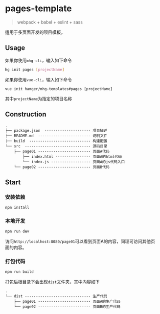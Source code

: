 # pages-template
> webpack + babel + eslint + sass 

适用于多页面开发的项目模板。

## Usage
如果你使用`mhg-cli`，输入如下命令
```bash
hg init pages [projectName]
```
如果你使用`vue-cli`，输入如下命令
```
vue init hamger/mhg-templates#pages [projectName]
```
其中`projectName`为指定的项目名称

## Construction
```
.
├── package.json  --------------------- 项目描述
├── README.md  ------------------------ 说明文件
├── build  ---------------------------- 构建配置
└── src  ------------------------------ 源码目录
    ├── page01 ------------------------ 页面A代码
        ├── index.html ---------------- 页面A的html代码
        └── index.js ------------------ 页面A的js代码入口
    └── page02 ------------------------ 页面B代码
```

## Start
### 安装依赖
``` bash
npm install
```

### 本地开发
```bash
npm run dev
```
访问`http://localhost:8080/page01`可以看到页面A的内容，同理可访问其他页面的内容。


### 打包代码
```bash
npm run build
```
打包后根目录下会出现`dist`文件夹，其中内容如下
```
.
└── dist ------------------------------ 生产代码
    ├── page01 ------------------------ 页面A的生产代码
    └── page02 ------------------------ 页面B的生产代码
```


